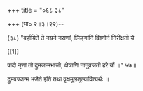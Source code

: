 +++
title = "०६८ ३८"

+++
(भा० २।३।२२)-- 

(३८) "वर्हायिते ते नयने नराणां, लिङ्गानि विष्णोर्न निरीक्षतो ये 

[[1]]

पादौ नृणां तौ द्रुमजन्मभाजो, क्षेत्राणि नानुव्रजतो हरे यौं ।” ५७॥ 

द्रुमवज्जन्म भजेते इति तथा वृक्षमूलतुल्यावित्यर्थः ॥ 
